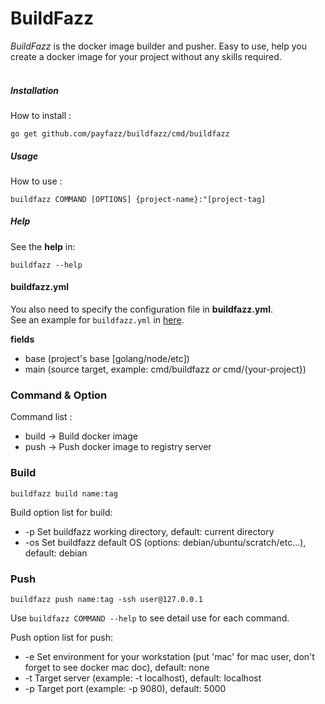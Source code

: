 # BuildFazz

_BuildFazz_ is the docker image builder and pusher. Easy to use, help you create a docker image for your project without any skills required.<br />
<br />

##### Installation
How to install : <br />

    go get github.com/payfazz/buildfazz/cmd/buildfazz

##### Usage
How to use : <br />

    buildfazz COMMAND [OPTIONS] {project-name}:"[project-tag]

##### Help
See the **help** in:<br />
    
    buildfazz --help
    
   
   
    
#### buildfazz.yml
You also need to specify the configuration file in **buildfazz.yml**. <br />
See an example for `buildfazz.yml` in [here](https://github.com/payfazz/buildfazz/blob/master/buildfazz.yml).

**fields**
- base (project's base [golang/node/etc])
- main (source target, example: cmd/buildfazz _or_ cmd/{your-project})


### Command & Option

Command list :
- build -> Build docker image
- push -> Push docker image to registry server
    
### Build
    
    buildfazz build name:tag
    
Build option list for build:<br />
- -p        Set buildfazz working directory, default: current directory
- -os	    Set buildfazz default OS (options: debian/ubuntu/scratch/etc...), default: debian

### Push

    buildfazz push name:tag -ssh user@127.0.0.1

Use `buildfazz COMMAND --help` to see detail use for each command.

Push option list for push:<br />
- -e	    Set environment for your workstation (put 'mac' for mac user, don't forget to see docker mac doc), default: none
- -t	    Target server (example: -t localhost), default: localhost
- -p	    Target port (example: -p 9080), default: 5000

